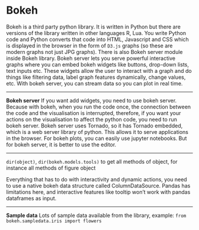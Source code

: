 # Bokeh

Bokeh is a third party python library. It is written in Python but there are versions of the library written in other languages R, Lua.
You write Python code and Python converts that code into HTML, Javascript and CSS which is displayed in the browser in the form of `D3.js` graphs (so these are modern graphs not just JPG graphs).
There is also Bokeh server module inside Bokeh library. Bokeh server lets you serve powerful interactive graphs where you can embed bokeh widgets like buttons, drop-down lists, text inputs etc. These widgets allow the user to interact with a graph and do things like filtering data, label graph features dynamically, change values, etc. With bokeh server, you can stream data so you can plot in real time.

---
**Bokeh server**
If you want add widgets, you need to use bokeh server. Because with bokeh, when you run the code once, the connection between the code and the visualisation is interrupted, therefore, if you want your actions on the visualisation to affect the python code, you need to run bokeh server.
Bokeh server uses Tornado, so it has Tornado embedded, which is a web server library of python. This allows it to serve applications in the browser.
For bokeh plots, you can easily use jupyter notebooks. But for bokeh server, it is better to use the editor.

---
`dir(object)`, `dir(bokeh.models.tools)` to get all methods of object, for instance all methods of figure object

Everything that has to do with interactivity and dynamic actions, you need to use a native bokeh data structure called ColumnDataSource. Pandas has limitations here, and interactive features like tooltip won’t work with pandas dataframes as input.

---
**Sample data**
Lots of sample data available from the library, example: `from bokeh.sampledata.iris import flowers`
